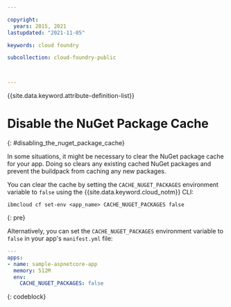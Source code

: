 ```yaml
---

copyright:
  years: 2015, 2021
lastupdated: "2021-11-05"

keywords: cloud foundry

subcollection: cloud-foundry-public



---
```



{{site.data.keyword.attribute-definition-list}}

# Disable the NuGet Package Cache
{: #disabling_the_nuget_package_cache}

In some situations, it might be necessary to clear the NuGet package cache for your app.  Doing so clears any existing cached NuGet packages and prevent the buildpack from caching any new packages.

You can clear the cache by setting the `CACHE_NUGET_PACKAGES` environment variable to `false` using the {{site.data.keyword.cloud_notm}} CLI:

```text
ibmcloud cf set-env <app_name> CACHE_NUGET_PACKAGES false
```
{: pre}

Alternatively, you can set the `CACHE_NUGET_PACKAGES` environment variable to `false` in your app's `manifest.yml` file:

```yaml
---
apps:
- name: sample-aspnetcore-app
  memory: 512M
  env:
    CACHE_NUGET_PACKAGES: false
```
{: codeblock}


